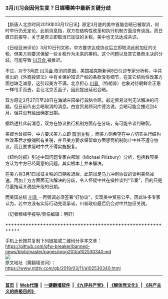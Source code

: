 ### 3月川习会因何生变？日媒曝美中最新关键分歧
------------------------

<div class="post_content" itemprop="articleBody">
 <p>
  【新唐人北京时间2019年03月12日讯】原定3月底的美中首脑会晤已被取消，何时举行仍无定论。此前消息指，双方在结构性改革和执行机制方面没有谈拢。而日媒日前报导，关于是否立即取消已加征的关税，美中也无法达成共识。
 </p>
 <p>
  《日经亚洲评论》3月10日刊文称，中方要求达成协议后立即取消此前加征的关税，但美方则要求保留一些关税作为未来的筹码。这个问题以及其它悬而未决的分歧，可能导致
  <a href="https://www.ntdtv.com/gb/川习会.htm">
   川习会
  </a>
  被推迟。
 </p>
 <p>
  不过，对于3月底
  <a href="https://www.ntdtv.com/gb/川习会.htm">
   川习会
  </a>
  取消的原因，美国福克斯新闻8日引述专家分析称，中共推出的《外商投资法》中有关保护知识产权的条款没有细节，在其它结构性改革方面也缺乏诚意，这引起美方不满。北京担心
  <a href="https://www.ntdtv.com/gb/川普.htm">
   川普
  </a>
  （特朗普）也象对待朝鲜金正恩一样甩手而去，会让北京丢面子，因此提出延迟会晤。
 </p>
 <p>
  双方原定3月27日至28日在海湖庄园举行首脑会晤，敲定贸易谈判无法解决的问题。但日前传出会晤取消的消息。白宫贸易顾问库德洛说，会晤可能会推迟到4月，但并没有给出确定日期。
 </p>
 <p>
  据路透社此前消息，双方在协议执行机制方面存在分歧，有可能令谈判破裂。
 </p>
 <p>
  美媒也曾报导，中方要求美方立即
  <a href="https://www.ntdtv.com/gb/取消关税.htm">
   取消关税
  </a>
  ，而美方则希望在中方切实执行结构性改革后才撤销所有关税，并且美方要求保留单方面惩罚机制防止中共不遵守协议，而且要求届时中共不得实施报复。
 </p>
 <p>
  《纽约时报》引述中国问题专家白邦瑞（Michael Pillsbury）分析，包括数项美方认为中方已经同意的问题，其实根本上并未解决。
 </p>
 <p>
  在美方将3月1日加征关税的日期推迟后，此前加足马力冲刺协议的谈判突然减速。再加上方方面面无法解决的分歧，令人怀疑中共在操控谈判“节奏”，目的只是尽量拖延关税战升级的日期。
 </p>
 <p>
  而美国总统
  <a href="https://www.ntdtv.com/gb/川普.htm">
   川普
  </a>
  一再强调必须签署“好协议”，实现美中贸易公平。因此许多专家认为，若中方没有实际行动兑现承诺，川普政府最后仍会对中共加征关税。
 </p>
 <p>
  （记者穆峰宇报导/责任编辑：明轩）
 </p>
 <div class="single_ad">
 </div>
</div>

+++++++++++++++++++++++++++++++++++++++++++++++++++++++++++<br/><br/>
手机上长按并复制下列链接或二维码分享本文章：<br/>
https://github.com/gfw-breaker/banned-news/blob/master/pages/prog203/a102530340.md <br/>
<a href='https://github.com/gfw-breaker/banned-news/blob/master/pages/prog203/a102530340.md'><img src='https://github.com/gfw-breaker/banned-news/blob/master/pages/prog203/a102530340.md.png'/></a> <br/>
原文地址（需翻墙访问）：https://www.ntdtv.com/gb/2019/03/11/a102530340.html


------------------------
#### [首页](https://github.com/gfw-breaker/banned-news/blob/master/README.md) &nbsp;|&nbsp; [Web代理](https://github.com/labour-camp/helloworld) &nbsp;|&nbsp; [一键翻墙软件](https://github.com/gfw-breaker/nogfw/blob/master/README.md) &nbsp;| [《九评共产党》](https://github.com/gfw-breaker/9ping.md/blob/master/README.md#九评之一评共产党是什么) | [《解体党文化》](https://github.com/gfw-breaker/jtdwh.md/blob/master/README.md) | [《共产主义的终极目的》](https://github.com/gfw-breaker/gczydzjmd.md/blob/master/README.md)

